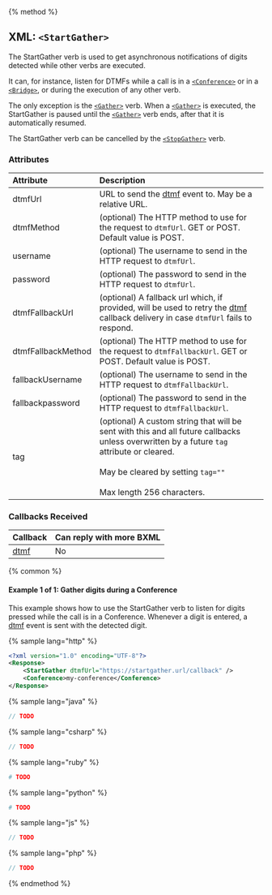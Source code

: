 {% method %}
## XML: `<StartGather>`
The StartGather verb is used to get asynchronous notifications of digits detected while other verbs are executed.

It can, for instance, listen for DTMFs while a call is in a [`<Conference>`](conference.md) or in a [`<Bridge>`](bridge.md), or during the execution of any other verb.

The only exception is the [`<Gather>`](gather.md) verb. When a [`<Gather>`](gather.md) is executed, the StartGather is paused until the [`<Gather>`](gather.md) verb ends, after that it is automatically resumed.

The StartGather verb can be cancelled by the [`<StopGather>`](stopGather.md) verb.

### Attributes
| Attribute           | Description |
|:--------------------|:------------|
| dtmfUrl             | URL to send the [dtmf](../callbacks/dtmf.md) event to. May be a relative URL. |
| dtmfMethod          | (optional) The HTTP method to use for the request to `dtmfUrl`. GET or POST. Default value is POST. |
| username            | (optional) The username to send in the HTTP request to `dtmfUrl`. |
| password            | (optional) The password to send in the HTTP request to `dtmfUrl`. |
| dtmfFallbackUrl     | (optional) A fallback url which, if provided, will be used to retry the [dtmf](../callbacks/dtmf.md) callback delivery in case `dtmfUrl` fails to respond. |
| dtmfFallbackMethod  | (optional) The HTTP method to use for the request to `dtmfFallbackUrl`. GET or POST. Default value is POST. |
| fallbackUsername    | (optional) The username to send in the HTTP request to `dtmfFallbackUrl`. |
| fallbackpassword    | (optional) The password to send in the HTTP request to `dtmfFallbackUrl`. |
| tag                 | (optional) A custom string that will be sent with this and all future callbacks unless overwritten by a future `tag` attribute or cleared.<br><br>May be cleared by setting `tag=""`<br><br>Max length 256 characters. |

### Callbacks Received
| Callback                      | Can reply with more BXML |
|:------------------------------|:-------------------------|
| [dtmf](../callbacks/dtmf.md)  | No                       |

{% common %}

#### Example 1 of 1: Gather digits during a Conference
This example shows how to use the StartGather verb to listen for digits pressed while the call is in a Conference.
Whenever a digit is entered, a [dtmf](../callbacks/dtmf.md) event is sent with the detected digit.

{% sample lang="http" %}

```XML
<?xml version="1.0" encoding="UTF-8"?>
<Response>
    <StartGather dtmfUrl="https://startgather.url/callback" />
    <Conference>my-conference</Conference>
</Response>
```

{% sample lang="java" %}

```java
// TODO
```


{% sample lang="csharp" %}

```csharp
// TODO
```

{% sample lang="ruby" %}

```ruby
# TODO
```

{% sample lang="python" %}

```python
# TODO
```

{% sample lang="js" %}

```js
// TODO
```

{% sample lang="php" %}

```php
// TODO
```

{% endmethod %}
